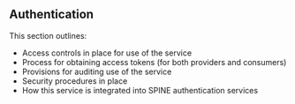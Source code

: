 ## Authentication

This section outlines:
* Access controls in place for use of the service
* Process for obtaining access tokens (for both providers and consumers)
* Provisions for auditing use of the service
* Security procedures in place
* How this service is integrated into SPINE authentication services



